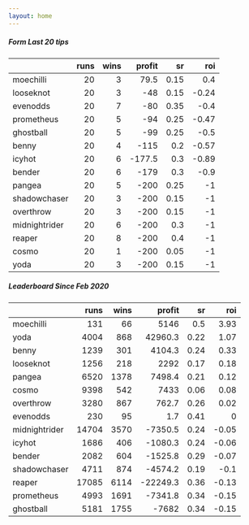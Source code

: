 ```yaml
---   
layout: home   
---   
```



##### Form Last 20 tips   

|               |   runs |   wins |   profit |   sr |   roi |
|:--------------|-------:|-------:|---------:|-----:|------:|
| moechilli     |     20 |      3 |     79.5 | 0.15 |  0.4  |
| looseknot     |     20 |      3 |    -48   | 0.15 | -0.24 |
| evenodds      |     20 |      7 |    -80   | 0.35 | -0.4  |
| prometheus    |     20 |      5 |    -94   | 0.25 | -0.47 |
| ghostball     |     20 |      5 |    -99   | 0.25 | -0.5  |
| benny         |     20 |      4 |   -115   | 0.2  | -0.57 |
| icyhot        |     20 |      6 |   -177.5 | 0.3  | -0.89 |
| bender        |     20 |      6 |   -179   | 0.3  | -0.9  |
| pangea        |     20 |      5 |   -200   | 0.25 | -1    |
| shadowchaser  |     20 |      3 |   -200   | 0.15 | -1    |
| overthrow     |     20 |      3 |   -200   | 0.15 | -1    |
| midnightrider |     20 |      6 |   -200   | 0.3  | -1    |
| reaper        |     20 |      8 |   -200   | 0.4  | -1    |
| cosmo         |     20 |      1 |   -200   | 0.05 | -1    |
| yoda          |     20 |      3 |   -200   | 0.15 | -1    |

##### Leaderboard Since Feb 2020   

|               |   runs |   wins |   profit |   sr |   roi |
|:--------------|-------:|-------:|---------:|-----:|------:|
| moechilli     |    131 |     66 |   5146   | 0.5  |  3.93 |
| yoda          |   4004 |    868 |  42960.3 | 0.22 |  1.07 |
| benny         |   1239 |    301 |   4104.3 | 0.24 |  0.33 |
| looseknot     |   1256 |    218 |   2292   | 0.17 |  0.18 |
| pangea        |   6520 |   1378 |   7498.4 | 0.21 |  0.12 |
| cosmo         |   9398 |    542 |   7433   | 0.06 |  0.08 |
| overthrow     |   3280 |    867 |    762.7 | 0.26 |  0.02 |
| evenodds      |    230 |     95 |      1.7 | 0.41 |  0    |
| midnightrider |  14704 |   3570 |  -7350.5 | 0.24 | -0.05 |
| icyhot        |   1686 |    406 |  -1080.3 | 0.24 | -0.06 |
| bender        |   2082 |    604 |  -1525.8 | 0.29 | -0.07 |
| shadowchaser  |   4711 |    874 |  -4574.2 | 0.19 | -0.1  |
| reaper        |  17085 |   6114 | -22249.3 | 0.36 | -0.13 |
| prometheus    |   4993 |   1691 |  -7341.8 | 0.34 | -0.15 |
| ghostball     |   5181 |   1755 |  -7682   | 0.34 | -0.15 |